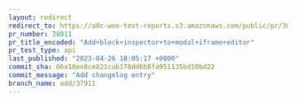 ```yaml
---
layout: redirect
redirect_to: https://a8c-woo-test-reports.s3.amazonaws.com/public/pr/38011/api/index.html
pr_number: 38011
pr_title_encoded: "Add+block+inspector+to+modal+iframe+editor"
pr_test_type: api
last_published: "2023-04-26 18:05:17 +0000"
commit_sha: 66a10ee8ce821cab178dd6b8fa951135bd10bd22
commit_message: "Add changelog entry"
branch_name: add/37911
---
```

